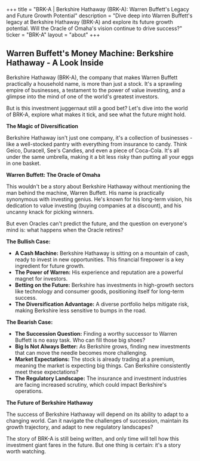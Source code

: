 +++
title = "BRK-A |  Berkshire Hathaway (BRK-A): Warren Buffett's Legacy and Future Growth Potential"
description = "Dive deep into Warren Buffett's legacy at Berkshire Hathaway (BRK-A) and explore its future growth potential. Will the Oracle of Omaha's vision continue to drive success?"
ticker = "BRK-A"
layout = "about"
+++

        


## Warren Buffett's Money Machine: Berkshire Hathaway - A Look Inside 

Berkshire Hathaway (BRK-A), the company that makes Warren Buffett practically a household name, is more than just a stock. It's a sprawling empire of businesses, a testament to the power of value investing, and a glimpse into the mind of one of the world's greatest investors. 

But is this investment juggernaut still a good bet? Let's dive into the world of BRK-A, explore what makes it tick, and see what the future might hold. 

**The Magic of Diversification**

Berkshire Hathaway isn't just one company, it's a collection of businesses -  like a well-stocked pantry with everything from insurance to candy. Think Geico, Duracell, See's Candies, and even a piece of Coca-Cola.  It's all under the same umbrella, making it a bit less risky than putting all your eggs in one basket.

**Warren Buffett: The Oracle of Omaha**

This wouldn't be a story about Berkshire Hathaway without mentioning the man behind the machine, Warren Buffett. His name is practically synonymous with investing genius. He's known for his long-term vision, his dedication to value investing (buying companies at a discount), and his uncanny knack for picking winners. 

But even Oracles can't predict the future, and the question on everyone's mind is: what happens when the Oracle retires?

**The Bullish Case:**

* **A Cash Machine:** Berkshire Hathaway is sitting on a mountain of cash, ready to invest in new opportunities. This financial firepower is a key ingredient for future growth.
* **The Power of Warren:**  His experience and reputation are a powerful magnet for investors. 
* **Betting on the Future:** Berkshire has investments in high-growth sectors like technology and consumer goods, positioning itself for long-term success.
* **The Diversification Advantage:** A diverse portfolio helps mitigate risk, making Berkshire less sensitive to bumps in the road.

**The Bearish Case:**

* **The Succession Question:** Finding a worthy successor to Warren Buffett is no easy task. Who can fill those big shoes?
* **Big Is Not Always Better:** As Berkshire grows, finding new investments that can move the needle becomes more challenging.
* **Market Expectations:** The stock is already trading at a premium, meaning the market is expecting big things. Can Berkshire consistently meet these expectations? 
* **The Regulatory Landscape:** The insurance and investment industries are facing increased scrutiny, which could impact Berkshire's operations.

**The Future of Berkshire Hathaway**

The success of Berkshire Hathaway will depend on its ability to adapt to a changing world. Can it navigate the challenges of succession, maintain its growth trajectory, and adapt to new regulatory landscapes?

The story of BRK-A is still being written, and only time will tell how this investment giant fares in the future. But one thing is certain: it's a story worth watching.  

        